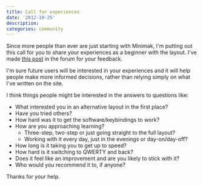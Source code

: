 ```yaml
---
title: Call for experiences
date: '2012-10-25'
description:
categories: community
---
```


Since more people than ever are just starting with Minimak, I'm putting
out this call for you to share your experiences as a beginner with the
layout.  I've made [this post] in the forum for your feedback.

I'm sure future users will be interested in your experiences and it will
help people make more informed decisions, rather than relying simply on
what I've written on the site.

I think things people might be interested in the answers to questions
like:

- What interested you in an alternative layout in the first place?
- Have you tried others?
- How hard was it to get the software/keybindings to work?
- How are you approaching learning?
  - Three-step, two-step or just going straight to the full layout?
  - Working with it every day, just in the evenings or day-on/day-off?
- How long is it taking you to get up to speed?
- How hard is it switching to QWERTY and back?
- Does it feel like an improvement and are you likely to stick with it?
- Who would you recommend it to, if anyone?

Thanks for your help.

[this post]: https://groups.google.com/forum/?fromgroups=#!topic/minimak-layout/YHkf7eOCVtw
